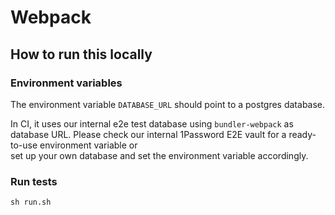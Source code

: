 # Webpack

## How to run this locally

### Environment variables

The environment variable `DATABASE_URL` should point to a postgres database.

In CI, it uses our internal e2e test database using `bundler-webpack` as database URL.
Please check our internal 1Password E2E vault for a ready-to-use environment variable or  
set up your own database and set the environment variable accordingly.

### Run tests

```shell script
sh run.sh
```
